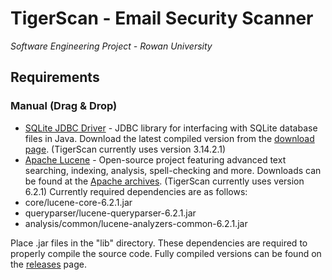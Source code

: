 # TigerScan - Email Security Scanner
*Software Engineering Project - Rowan University*

## Requirements
### Manual (Drag & Drop)
- [SQLite JDBC Driver](https://github.com/xerial/sqlite-jdbc) - JDBC library for interfacing with SQLite database files in Java. Download the latest compiled version from the [download page](https://bitbucket.org/xerial/sqlite-jdbc/downloads). (TigerScan currently uses version 3.14.2.1)
- [Apache Lucene](http://lucene.apache.org/) - Open-source project featuring advanced text searching, indexing, analysis, spell-checking and more. Downloads can be found at the [Apache archives](http://archive.apache.org/dist/lucene/java/). (TigerScan currently uses version 6.2.1) Currently required dependencies are as follows:
 - core/lucene-core-6.2.1.jar
 - queryparser/lucene-queryparser-6.2.1.jar
 - analysis/common/lucene-analyzers-common-6.2.1.jar

Place .jar files in the "lib" directory. These dependencies are required to properly compile the source code. Fully compiled versions can be found on the [releases](https://github.com/nickschillaci1/SWENG_EmailSecurityScanner/releases) page.